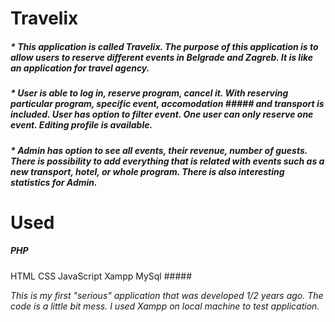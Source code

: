 # Travelix

##### * This application is called Travelix. The purpose of this application is to allow users to reserve different events in Belgrade and Zagreb. It is like an application for travel agency. 
##### * User is able to log in, reserve program, cancel it. With reserving particular program, specific event, accomodation ##### and transport is included. User has option to filter event. One user can only reserve one event. Editing profile is available.
##### * Admin has option to see all events, their revenue, number of guests. There is possibility to add everything that is related with events such as a new transport,  hotel, or whole program.  There is also interesting statistics for Admin. #####

# Used 

##### PHP
 HTML
 CSS
 JavaScript
 Xampp
 MySql #####

_This is my first "serious" application that was developed 1/2 years ago. The code is a little bit mess. I used Xampp on local machine to test application._
